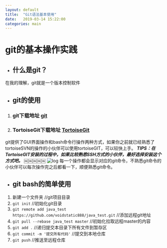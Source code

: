 ```yaml
---
layout: default
title:  "Git语法基本使用"
date:   2019-03-14 15:22:00
categories: main
---
```


# git的基本操作实践
- ## 什么是git？ ##
在我的理解，git就是一个版本控制软件
- ## git的使用 ##
1. ### git下载地址 [git](https://git-scm.com/downloads) ###
2. ### TortoiseGit下载地址 [TortoiseGit](https://tortoisegit.org/download/) ###
git提供了GUI界面操作和bash命令行操作两种方式，如果你之前就已经熟悉了tortoiseSVN的操作的小伙伴可以使用tortoiseGIT，可以较快上手。
_**TIPS：在TortoiseGIT安装的过程中，如果比较熟悉SSH方式的小伙伴，最好选择安装这个方式吧。**_
￼￼￼￼￼
![log](https://user-images.githubusercontent.com/26738407/51235792-5d7bb080-19ab-11e9-9f53-6ae930cd1ad1.png)
每一个操作都会显示对应的git命令，不熟悉git命令的小伙伴可以每次操作完之后都看一下，顺便熟悉git命令。
- ## git bash的简单使用 ##
1.  新建一个文件夹 //git项目目录
1. `git init` //初始化git目录
2. `git remote add java_test https://github.com/voidstatic888/java_test.git` //添加远程git地址
3. `git pull --rebase java_test master` //初始化拉取远程master的内容
4. `git add .` //递归提交本目录下所有文件到暂存区
5. `git commit -m '提交所有代码'` //提交到本地仓库
6. `git push` //推送至远程仓库